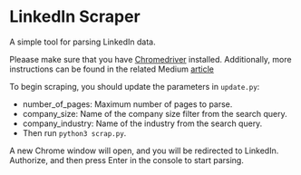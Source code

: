 # LinkedIn Scraper
A simple tool for parsing LinkedIn data.

Pleaase make sure that you have [Chromedriver](https://googlechromelabs.github.io/chrome-for-testing/#stable) installed.
Additionally, more instructions can be found in the related Medium [article](https://medium.com/@ilya.novoselskiy.y/extracting-and-visualizing-linkedin-data-a-brief-exploration-of-it-positions-in-medium-sized-us-83bd7f394960)

To begin scraping, you should update the parameters in `update.py`:

- number_of_pages: Maximum number of pages to parse.
- company_size: Name of the company size filter from the search query.
- company_industry: Name of the industry from the search query.
- Then run `python3 scrap.py`.

A new Chrome window will open, and you will be redirected to LinkedIn. Authorize, and then press Enter in the console to start parsing.
